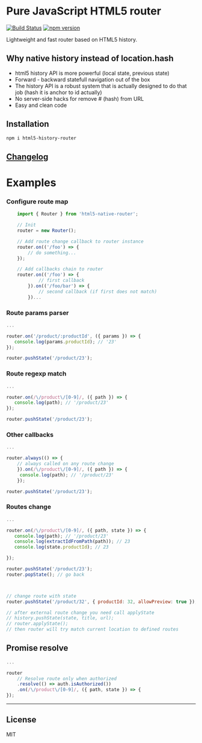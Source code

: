 # Pure JavaScript HTML5 router

[![Build Status](https://travis-ci.org/BusinessDuck/html5-history-router.svg?branch=master)](https://travis-ci.org/BusinessDuck/html5-history-router)
[![npm version](https://badge.fury.io/js/html5-history-router.svg)](https://badge.fury.io/js/html5-history-router)

Lightweight and fast router based on HTML5 history.
## Why native history instead of location.hash

  - html5 history API is more powerful (local state, previous state)
  - Forward - backward statefull navigation out of the box
  - The history API is a robust system that is actually designed to do that job (hash it is anchor to id actually)
  - No server-side hacks for remove # (hash) from URL
  - Easy and clean code

## Installation
```bash
npm i html5-history-router
```

## [Changelog](https://github.com/BusinessDuck/html5-history-router/blob/master/changelog.md)
# Examples

### Configure route map
```js
    import { Router } from 'html5-native-router';

    // Init
    router = new Router();

    // Add route change callback to router instance
    router.on(('/foo') => {
        // do something...
    });

    // Add callbacks chain to router
    router.on(('/foo') => {
            // first callback
        }).on(('/foo/bar') => {
            // second callback (if first does not match)
        })...
```
### Route params parser
```js
...

router.on('/product/:productId', ({ params }) => {
   console.log(params.productId); // '23'
});

router.pushState('/product/23');
```

### Route regexp match
```js
...

router.on(/\/product\/[0-9]/, ({ path }) => {
   console.log(path); // '/product/23'
});

router.pushState('/product/23');
```

### Other callbacks
```js
...

router.always(() => {
    // always called on any route change
    }).on(/\/product\/[0-9]/, ({ path }) => {
     console.log(path); // '/product/23'
    });

router.pushState('/product/23');
```

### Routes change
```js
...

router.on(/\/product\/[0-9]/, ({ path, state }) => {
   console.log(path); // '/product/23'
   console.log(extractIdFromPath(path)); // 23
   console.log(state.productId); // 23

});

router.pushState('/product/23');
router.popState(); // go back



// change route with state
router.pushState('/product/32', { productId: 32, allowPreview: true });

// after external route change you need call applyState
// history.pushState(state, title, url);
// router.applyState();
// then router will try match current location to defined routes
```

## Promise resolve
```js
...

router
    // Resolve route only when authorized
    .resolve(() => auth.isAuthorized())
    .on(/\/product\/[0-9]/, ({ path, state }) => {
});

```
---
License
----

MIT
